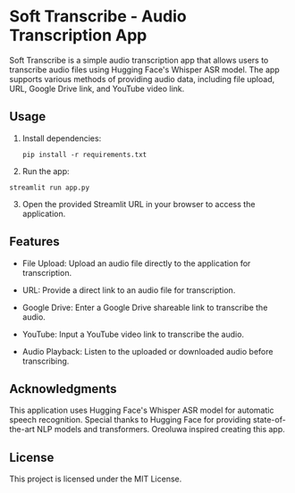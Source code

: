 # Soft Transcribe - Audio Transcription App

Soft Transcribe is a simple audio transcription app that allows users to transcribe audio files using Hugging Face's Whisper ASR model. The app supports various methods of providing audio data, including file upload, URL, Google Drive link, and YouTube video link.

## Usage

1. Install dependencies:

   ```
   pip install -r requirements.txt
   ```

2. Run the app:
```
streamlit run app.py
```

3. Open the provided Streamlit URL in your browser to access the application.

## Features
* File Upload: Upload an audio file directly to the application for transcription.

* URL: Provide a direct link to an audio file for transcription.

* Google Drive: Enter a Google Drive shareable link to transcribe the audio.

* YouTube: Input a YouTube video link to transcribe the audio.

* Audio Playback: Listen to the uploaded or downloaded audio before transcribing.

## Acknowledgments
This application uses Hugging Face's Whisper ASR model for automatic speech recognition. Special thanks to Hugging Face for providing state-of-the-art NLP models and transformers. Oreoluwa inspired creating this app.

## License
This project is licensed under the MIT License.

